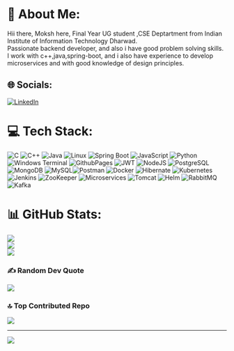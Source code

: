 # 💫 About Me:
Hii there, Moksh here, Final Year UG student ,CSE Deptartment from Indian Institute of Information Technology Dharwad.<br>Passionate backend developer, and also i have good  problem solving skills. I work with c++,java,spring-boot, and i also have experience to develop microservices and with good knowledge of design principles.


## 🌐 Socials:
[![LinkedIn](https://img.shields.io/badge/LinkedIn-%230077B5.svg?logo=linkedin&logoColor=white)](https://www.linkedin.com/in/moksh-mangal-837273239/)

# 💻 Tech Stack:
![C](https://img.shields.io/badge/c-%2300599C.svg?style=for-the-badge&logo=c&logoColor=white) ![C++](https://img.shields.io/badge/c++-%2300599C.svg?style=for-the-badge&logo=c%2B%2B&logoColor=white) ![Java](https://img.shields.io/badge/java-%23ED8B00.svg?style=for-the-badge&logo=java&logoColor=white) ![Linux](https://img.shields.io/badge/linux-%23FCC624.svg?style=for-the-badge&logo=linux&logoColor=black) ![Spring Boot](https://img.shields.io/badge/spring%20boot-%236DB33F.svg?style=for-the-badge&logo=spring&logoColor=white) ![JavaScript](https://img.shields.io/badge/javascript-%23323330.svg?style=for-the-badge&logo=javascript&logoColor=%23F7DF1E) ![Python](https://img.shields.io/badge/python-3670A0?style=for-the-badge&logo=python&logoColor=ffdd54) ![Windows Terminal](https://img.shields.io/badge/Windows%20Terminal-%234D4D4D.svg?style=for-the-badge&logo=windows-terminal&logoColor=white) ![GithubPages](https://img.shields.io/badge/github%20pages-121013?style=for-the-badge&logo=github&logoColor=white) ![JWT](https://img.shields.io/badge/JWT-black?style=for-the-badge&logo=JSON%20web%20tokens) ![NodeJS](https://img.shields.io/badge/node.js-6DA55F?style=for-the-badge&logo=node.js&logoColor=white) ![PostgreSQL](https://img.shields.io/badge/postgresql-%23336791.svg?style=for-the-badge&logo=postgresql&logoColor=white) ![MongoDB](https://img.shields.io/badge/MongoDB-%234ea94b.svg?style=for-the-badge&logo=mongodb&logoColor=white) ![MySQL](https://img.shields.io/badge/mysql-%2300000f.svg?style=for-the-badge&logo=mysql&logoColor=white)![Postman](https://img.shields.io/badge/Postman-FF6C37?style=for-the-badge&logo=postman&logoColor=white) ![Docker](https://img.shields.io/badge/docker-%230db7ed.svg?style=for-the-badge&logo=docker&logoColor=white) ![Hibernate](https://img.shields.io/badge/hibernate-%23007D8F.svg?style=for-the-badge&logo=hibernate&logoColor=white) ![Kubernetes](https://img.shields.io/badge/kubernetes-%23326CE5.svg?style=for-the-badge&logo=kubernetes&logoColor=white) ![Jenkins](https://img.shields.io/badge/jenkins-%23D24939.svg?style=for-the-badge&logo=jenkins&logoColor=white) ![ZooKeeper](https://img.shields.io/badge/zookeeper-%23000A12.svg?style=for-the-badge&logo=apache-zookeeper&logoColor=white) ![Microservices](https://img.shields.io/badge/microservices-%23000000.svg?style=for-the-badge&logo=java&logoColor=white) ![Tomcat](https://img.shields.io/badge/tomcat-%23F8DC75.svg?style=for-the-badge&logo=apache-tomcat&logoColor=black) ![Helm](https://img.shields.io/badge/helm-%233E3A8C.svg?style=for-the-badge&logo=helm&logoColor=white) ![RabbitMQ](https://img.shields.io/badge/rabbitmq-%233E99C1.svg?style=for-the-badge&logo=rabbitmq&logoColor=white) ![Kafka](https://img.shields.io/badge/kafka-%23000000.svg?style=for-the-badge&logo=apache-kafka&logoColor=white)









 # 📊 GitHub Stats:
![](https://github-readme-stats.vercel.app/api?username=MokshMangal-dev108&theme=dark&hide_border=false&include_all_commits=true&count_private=true)<br/>
![](https://github-readme-streak-stats.herokuapp.com/?user=MokshMangal-dev108&theme=dark&hide_border=false)<br/>
![](https://github-readme-stats.vercel.app/api/top-langs/?username=MokshMangal-dev108&theme=dark&hide_border=false&include_all_commits=true&count_private=true&layout=compact)

### ✍️ Random Dev Quote
![](https://quotes-github-readme.vercel.app/api?type=horizontal&theme=radical)

### 🔝 Top Contributed Repo
![](https://github-contributor-stats.vercel.app/api?username=MokshMangal-dev108&limit=5&theme=dark&combine_all_yearly_contributions=true)

---
[![](https://visitcount.itsvg.in/api?id=Abchoudhary2512&icon=0&color=0)](https://visitcount.itsvg.in)


